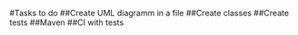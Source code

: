 #Tasks to do
##Create UML diagramm in a file
##Create classes
##Create tests
##Maven
##CI with tests